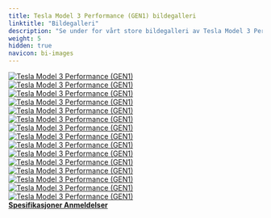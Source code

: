 ```yaml
---
title: Tesla Model 3 Performance (GEN1) bildegalleri
linktitle: "Bildegalleri"
description: "Se under for vårt store bildegalleri av Tesla Model 3 Performance (GEN1). Klikk på bildene for høyoppløselige versjoner."
weight: 5
hidden: true
navicon: bi-images
---
```

<!-- markdownlint-disable MD033 -->
<div class="row" id ="my-gallery">
	<div class="pswp-grid-item col-6 col-md-4">
		<a href="https://media.evkx.net/multimedia/models/tesla/model_3/model_3_performance_gen1/charging_1.jpg"
data-pswp-src="https://media.evkx.net/multimedia/models/tesla/model_3/model_3_performance_gen1/charging_1.jpg"
data-pswp-width="3000"
data-pswp-height="2000" 
target="_blank">
			<img src="https://media.evkx.net/multimedia/models/tesla/model_3/model_3_performance_gen1/charging_1_xst.jpg" alt="Tesla Model 3 Performance (GEN1)" class="img-fluid " />
		</a>
	</div>
	<div class="pswp-grid-item col-6 col-md-4">
		<a href="https://media.evkx.net/multimedia/models/tesla/model_3/model_3_performance_gen1/exterior.jpg"
data-pswp-src="https://media.evkx.net/multimedia/models/tesla/model_3/model_3_performance_gen1/exterior.jpg"
data-pswp-width="3000"
data-pswp-height="1687" 
target="_blank">
			<img src="https://media.evkx.net/multimedia/models/tesla/model_3/model_3_performance_gen1/exterior_xst.jpg" alt="Tesla Model 3 Performance (GEN1)" class="img-fluid " />
		</a>
	</div>
	<div class="pswp-grid-item col-6 col-md-4">
		<a href="https://media.evkx.net/multimedia/models/tesla/model_3/model_3_performance_gen1/exterior_1.jpg"
data-pswp-src="https://media.evkx.net/multimedia/models/tesla/model_3/model_3_performance_gen1/exterior_1.jpg"
data-pswp-width="3000"
data-pswp-height="2100" 
target="_blank">
			<img src="https://media.evkx.net/multimedia/models/tesla/model_3/model_3_performance_gen1/exterior_1_xst.jpg" alt="Tesla Model 3 Performance (GEN1)" class="img-fluid " />
		</a>
	</div>
	<div class="pswp-grid-item col-6 col-md-4">
		<a href="https://media.evkx.net/multimedia/models/tesla/model_3/model_3_performance_gen1/exterior_2.jpg"
data-pswp-src="https://media.evkx.net/multimedia/models/tesla/model_3/model_3_performance_gen1/exterior_2.jpg"
data-pswp-width="3000"
data-pswp-height="2000" 
target="_blank">
			<img src="https://media.evkx.net/multimedia/models/tesla/model_3/model_3_performance_gen1/exterior_2_xst.jpg" alt="Tesla Model 3 Performance (GEN1)" class="img-fluid " />
		</a>
	</div>
	<div class="pswp-grid-item col-6 col-md-4">
		<a href="https://media.evkx.net/multimedia/models/tesla/model_3/model_3_performance_gen1/exterior_3.jpg"
data-pswp-src="https://media.evkx.net/multimedia/models/tesla/model_3/model_3_performance_gen1/exterior_3.jpg"
data-pswp-width="3000"
data-pswp-height="2000" 
target="_blank">
			<img src="https://media.evkx.net/multimedia/models/tesla/model_3/model_3_performance_gen1/exterior_3_xst.jpg" alt="Tesla Model 3 Performance (GEN1)" class="img-fluid " />
		</a>
	</div>
	<div class="pswp-grid-item col-6 col-md-4">
		<a href="https://media.evkx.net/multimedia/models/tesla/model_3/model_3_performance_gen1/exterior_4.jpg"
data-pswp-src="https://media.evkx.net/multimedia/models/tesla/model_3/model_3_performance_gen1/exterior_4.jpg"
data-pswp-width="3000"
data-pswp-height="2000" 
target="_blank">
			<img src="https://media.evkx.net/multimedia/models/tesla/model_3/model_3_performance_gen1/exterior_4_xst.jpg" alt="Tesla Model 3 Performance (GEN1)" class="img-fluid " />
		</a>
	</div>
	<div class="pswp-grid-item col-6 col-md-4">
		<a href="https://media.evkx.net/multimedia/models/tesla/model_3/model_3_performance_gen1/exterior_5.jpg"
data-pswp-src="https://media.evkx.net/multimedia/models/tesla/model_3/model_3_performance_gen1/exterior_5.jpg"
data-pswp-width="3000"
data-pswp-height="2000" 
target="_blank">
			<img src="https://media.evkx.net/multimedia/models/tesla/model_3/model_3_performance_gen1/exterior_5_xst.jpg" alt="Tesla Model 3 Performance (GEN1)" class="img-fluid " />
		</a>
	</div>
	<div class="pswp-grid-item col-6 col-md-4">
		<a href="https://media.evkx.net/multimedia/models/tesla/model_3/model_3_performance_gen1/exterior_6.jpg"
data-pswp-src="https://media.evkx.net/multimedia/models/tesla/model_3/model_3_performance_gen1/exterior_6.jpg"
data-pswp-width="3000"
data-pswp-height="2002" 
target="_blank">
			<img src="https://media.evkx.net/multimedia/models/tesla/model_3/model_3_performance_gen1/exterior_6_xst.jpg" alt="Tesla Model 3 Performance (GEN1)" class="img-fluid " />
		</a>
	</div>
	<div class="pswp-grid-item col-6 col-md-4">
		<a href="https://media.evkx.net/multimedia/models/tesla/model_3/model_3_performance_gen1/frontseats_1.jpg"
data-pswp-src="https://media.evkx.net/multimedia/models/tesla/model_3/model_3_performance_gen1/frontseats_1.jpg"
data-pswp-width="3000"
data-pswp-height="2000" 
target="_blank">
			<img src="https://media.evkx.net/multimedia/models/tesla/model_3/model_3_performance_gen1/frontseats_1_xst.jpg" alt="Tesla Model 3 Performance (GEN1)" class="img-fluid " />
		</a>
	</div>
	<div class="pswp-grid-item col-6 col-md-4">
		<a href="https://media.evkx.net/multimedia/models/tesla/model_3/model_3_performance_gen1/interior_1.jpg"
data-pswp-src="https://media.evkx.net/multimedia/models/tesla/model_3/model_3_performance_gen1/interior_1.jpg"
data-pswp-width="3000"
data-pswp-height="1963" 
target="_blank">
			<img src="https://media.evkx.net/multimedia/models/tesla/model_3/model_3_performance_gen1/interior_1_xst.jpg" alt="Tesla Model 3 Performance (GEN1)" class="img-fluid " />
		</a>
	</div>
	<div class="pswp-grid-item col-6 col-md-4">
		<a href="https://media.evkx.net/multimedia/models/tesla/model_3/model_3_performance_gen1/interior_2.jpg"
data-pswp-src="https://media.evkx.net/multimedia/models/tesla/model_3/model_3_performance_gen1/interior_2.jpg"
data-pswp-width="3000"
data-pswp-height="2000" 
target="_blank">
			<img src="https://media.evkx.net/multimedia/models/tesla/model_3/model_3_performance_gen1/interior_2_xst.jpg" alt="Tesla Model 3 Performance (GEN1)" class="img-fluid " />
		</a>
	</div>
	<div class="pswp-grid-item col-6 col-md-4">
		<a href="https://media.evkx.net/multimedia/models/tesla/model_3/model_3_performance_gen1/main_1.jpg"
data-pswp-src="https://media.evkx.net/multimedia/models/tesla/model_3/model_3_performance_gen1/main_1.jpg"
data-pswp-width="3000"
data-pswp-height="2000" 
target="_blank">
			<img src="https://media.evkx.net/multimedia/models/tesla/model_3/model_3_performance_gen1/main_1_xst.jpg" alt="Tesla Model 3 Performance (GEN1)" class="img-fluid " />
		</a>
	</div>
	<div class="pswp-grid-item col-6 col-md-4">
		<a href="https://media.evkx.net/multimedia/models/tesla/model_3/model_3_performance_gen1/screens_2.jpg"
data-pswp-src="https://media.evkx.net/multimedia/models/tesla/model_3/model_3_performance_gen1/screens_2.jpg"
data-pswp-width="3000"
data-pswp-height="2000" 
target="_blank">
			<img src="https://media.evkx.net/multimedia/models/tesla/model_3/model_3_performance_gen1/screens_2_xst.jpg" alt="Tesla Model 3 Performance (GEN1)" class="img-fluid " />
		</a>
	</div>
	<div class="pswp-grid-item col-6 col-md-4">
		<a href="https://media.evkx.net/multimedia/models/tesla/model_3/model_3_performance_gen1/screen_1.jpg"
data-pswp-src="https://media.evkx.net/multimedia/models/tesla/model_3/model_3_performance_gen1/screen_1.jpg"
data-pswp-width="3000"
data-pswp-height="2000" 
target="_blank">
			<img src="https://media.evkx.net/multimedia/models/tesla/model_3/model_3_performance_gen1/screen_1_xst.jpg" alt="Tesla Model 3 Performance (GEN1)" class="img-fluid " />
		</a>
	</div>
	<div class="pswp-grid-item col-6 col-md-4">
		<a href="https://media.evkx.net/multimedia/models/tesla/model_3/model_3_performance_gen1/secondrowseats_1.jpg"
data-pswp-src="https://media.evkx.net/multimedia/models/tesla/model_3/model_3_performance_gen1/secondrowseats_1.jpg"
data-pswp-width="3000"
data-pswp-height="2000" 
target="_blank">
			<img src="https://media.evkx.net/multimedia/models/tesla/model_3/model_3_performance_gen1/secondrowseats_1_xst.jpg" alt="Tesla Model 3 Performance (GEN1)" class="img-fluid " />
		</a>
	</div>
</div>
<script type="module">
  import PhotoSwipeLightbox from '/js/photoswipe-lightbox.esm.js';
    const lightbox = new PhotoSwipeLightbox({
       gallery: '#my-gallery',
        children: 'a',
        pswpModule: () => import('/js/photoswipe.esm.js')
    });
lightbox.init();
</script>
<div class="mt-3 mb-3">
<a href="../specifications/" class="text-decoration-none text-black">
<strong><i class="bi-arrow-left"></i> Spesifikasjoner </strong>
</a>
<a href="../reviews/" class="text-decoration-none text-black float-end">
<strong>Anmeldelser <i class="bi-arrow-right"></i></strong>
</a>
</div>
